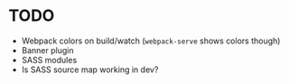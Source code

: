 # TODO

- Webpack colors on build/watch (`webpack-serve` shows colors though)
- Banner plugin
- SASS modules
- Is SASS source map working in dev?
